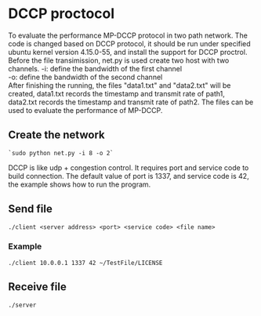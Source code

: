 # DCCP proctocol
To evaluate the performance MP-DCCP protocol in two path network. The code is changed based on DCCP protocol, it should be run under specified ubuntu kernel version 4.15.0-55, and install the support for DCCP proctrol.
Before the file transimission, net.py is used create two host with two channels. 
-i: define the bandwidth of the first channel  
-o: define the bandwidth of the second channel  
After finishing the running, the files "data1.txt" and "data2.txt" will be created, data1.txt records the timestamp and transmit rate of path1, data2.txt records the timestamp and transmit rate of path2. The files can be used to evaluate the performance of MP-DCCP.
## Create the network
    `sudo python net.py -i 8 -o 2`
DCCP is like udp + congestion control. It requires port and service code to build connection. The default value of port is 1337, and service code is 42, the example shows how to run the program.
## Send file
    ./client <server address> <port> <service code> <file name>
### Example
    ./client 10.0.0.1 1337 42 ~/TestFile/LICENSE

## Receive file
    ./server

